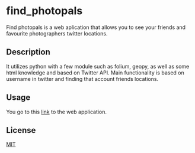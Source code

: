 # find_photopals
Find photopals is a web aplication that allows you to see your friends and favourite photographers twitter locations.

## Description
It utilizes python with a few module such as folium, geopy, as well as some html knowledge and based on Twitter API. 
Main functionality is based on username in twitter and finding that account friends locations.

## Usage
You go to this [link]() to the web application.

## License
[MIT](https://choosealicense.com/licenses/mit/)
